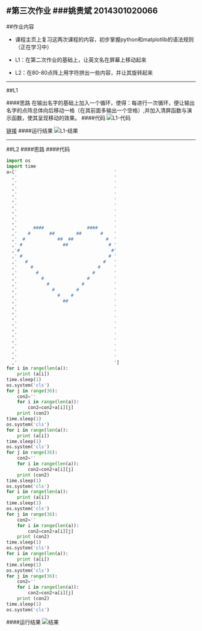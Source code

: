 #第三次作业
###姚贵斌 2014301020066
---
##作业内容
 - 课程主页上复习这两次课程的内容，初步掌握python和matplotlib的语法规则（正在学习中）
 
 - L1：在第二次作业的基础上，让英文名在屏幕上移动起来
 - L2：在80-80点阵上用字符拼出一些内容，并让其旋转起来

---
##L1

####思路
在输出名字的基础上加入一个循环，使得：每进行一次循环，便让输出名字的点阵总体向后移动一格（在其前面多输出一个空格）,并加入清屏函数与演示函数，使其呈现移动的效果。
####代码
![L1-代码](https://github.com/Guibeen/compuational_physics_N2014301020066/blob/master/images/%E4%BD%9C%E4%B8%9A%E4%B8%89-L1-%E4%BB%A3%E7%A0%81.png)

[链接](https://github.com/Guibeen/compuational_physics_N2014301020066/blob/master/codes/Exercise03-L1)
####运行结果
![L1-结果](https://github.com/Guibeen/compuational_physics_N2014301020066/blob/master/images/%E4%BD%9C%E4%B8%9A%E4%B8%89-L1-%E7%BB%93%E6%9E%9C.gif)

---
##L2
####思路
####代码
```python
import os
import time
a=['                                    '
  ,'                                    '
  ,'                                    '
  ,'                                    ' 
  ,'                                    '
  ,'                                    '
  ,'                                    '
  ,'                                    '
  ,'                                    '
  ,'                                    '
  ,'      ####                ####      '
  ,'    #       ##        ##       #    '
  ,'  #            ##  ##            #  '
  ,' #               ##               # '
  ,'#                                  #'
  ,' #                                # '
  ,'   #                            #   '
  ,'     #                        #     '
  ,'       #                    #       '
  ,'         #                #         '
  ,'           #            #           '
  ,'             #        #             '
  ,'               #    #               '
  ,'                 ##                 '
  ,'                                    '
  ,'                                    '
  ,'                                    '
  ,'                                    '
  ,'                                    '
  ,'                                    '
  ,'                                    '
  ,'                                    '
  ,'                                    '
  ,'                                    '
  ,'                                    '] 
for i in range(len(a)):
    print (a[i])
time.sleep(1)
os.system('cls')
for j in range(36):
    con2=''
    for i in range(len(a)):
        con2=con2+a[i][j]
    print (con2)   
time.sleep(1) 
os.system('cls')   
for i in range(len(a)):
    print (a[i])  
time.sleep(1) 
os.system('cls')    
for j in range(36):
    con2=''
    for i in range(len(a)):
        con2=con2+a[i][j]
    print (con2)   
time.sleep(1) 
os.system('cls') 
for i in range(len(a)):
    print (a[i])
time.sleep(1)
os.system('cls')
for j in range(36):
    con2=''
    for i in range(len(a)):
        con2=con2+a[i][j]
    print (con2)   
time.sleep(1) 
os.system('cls')   
for i in range(len(a)):
    print (a[i])  
time.sleep(1) 
os.system('cls')    
for j in range(36):
    con2=''
    for i in range(len(a)):
        con2=con2+a[i][j]
    print (con2)   
time.sleep(1) 
os.system('cls')
```
####运行结果
![结果]()
